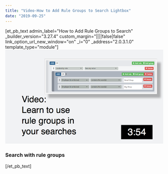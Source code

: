 ```yaml
---
title: "Video-How to Add Rule Groups to Search Lightbox"
date: "2019-09-25"
---
```


\[et\_pb\_text admin\_label="How to Add Rule Groups to Search" \_builder\_version="3.27.4" custom\_margin="||||false|false" link\_option\_url\_new\_window="on" \_i="0" \_address="2.0.3.1.0" template\_type="module"\][![Video-Rule Group Search](images/RuleGroupSearchSlide.png)](https://vimeo.com/322305025)

### Search with rule groups

\[/et\_pb\_text\]
